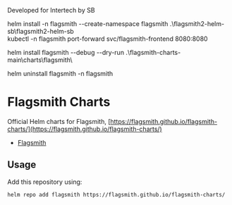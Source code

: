 Developed for Intertech by SB

helm install -n flagsmith --create-namespace flagsmith .\flagsmith2-helm-sb\flagsmith2-helm-sb\
kubectl -n flagsmith port-forward svc/flagsmith-frontend 8080:8080

helm install flagsmith --debug --dry-run .\flagsmith-charts-main\charts\flagsmith\

helm uninstall flagsmith -n flagsmith


# Flagsmith Charts

Official Helm charts for Flagsmith, [https://flagsmith.github.io/flagsmith-charts/](https://flagsmith.github.io/flagsmith-charts/)

- [Flagsmith](./charts/flagsmith/)

## Usage

Add this repository using:

```bash
helm repo add flagsmith https://flagsmith.github.io/flagsmith-charts/
```
